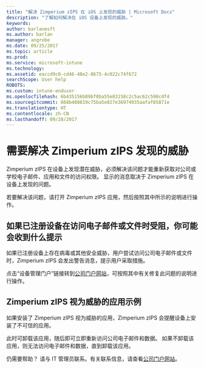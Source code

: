 ```yaml
---
title: "解决 Zimperium zIPS 在 iOS 上发现的威胁 | Microsoft Docs"
description: "了解如何解决在 iOS 设备上发现的威胁。"
keywords: 
author: barlanmsft
ms.author: barlan
manager: angrobe
ms.date: 09/25/2017
ms.topic: article
ms.prod: 
ms.service: microsoft-intune
ms.technology: 
ms.assetid: eaccd9c0-cd46-48e2-8675-4c022c74f672
searchScope: User help
ROBOTS: 
ms.custom: intune-enduser
ms.openlocfilehash: 6b435156b89bf0ba55e83158c2c5ac62c590cdf4
ms.sourcegitcommit: 668b408819c75ba5e827e36974935aafaf85871e
ms.translationtype: HT
ms.contentlocale: zh-CN
ms.lasthandoff: 09/28/2017
---
```

# <a name="you-need-to-resolve-a-threat-found-by-zimperium-zips"></a>需要解决 Zimperium zIPS 发现的威胁

Zimperium zIPS 在设备上发现潜在威胁，必须解决该问题才能重新获取对公司或学校电子邮件、应用和文件的访问权限。 显示的消息取决于 Zimperium zIPS 在设备上发现的问题。

若要解决该问题，请打开 Zimperium zIPS 应用，然后按照其中所示的说明进行操作。

## <a name="what-you-might-see-if-your-enrolled-device-is-blocked-from-accessing-email-or-files"></a>如果已注册设备在访问电子邮件或文件时受阻，你可能会收到什么提示

如果已注册设备上存在病毒或其他安全威胁，用户尝试访问公司电子邮件或文件时，Zimperium zIPS 会发出警告消息，提示用户采取措施。

点击“设备管理门户”链接转到[公司门户网站](https://portal.manage.microsoft.com)，可按照其中有关修复此问题的说明进行操作。

## <a name="example-of-an-app-that-zimperium-zips-sees-as-a-threat"></a>Zimperium zIPS 视为威胁的应用示例

如果安装了 Zimperium zIPS 视为威胁的应用，Zimperium zIPS 会提醒设备上安装了不可信的应用。

此时可卸载该应用，随后即可立即重新访问公司电子邮件和数据。 如果不卸载该应用，则无法访问电子邮件和数据，直到卸载该应用。

仍需要帮助？ 请与 IT 管理员联系。有关联系信息，请查看[公司门户网站](https://portal.manage.microsoft.com)。
